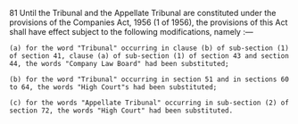 81
Until the Tribunal and the Appellate Tribunal are constituted under the provisions of the Companies Act, 1956 (1 of 1956), the provisions of this Act shall have effect subject to the following modifications, namely :—

    (a) for the word "Tribunal" occurring in clause (b) of sub-section (1) of section 41, clause (a) of sub-section (1) of section 43 and section 44, the words "Company Law Board" had been substituted;

    (b)	for the word "Tribunal" occurring in section 51 and in sections 60 to 64, the words "High Court"s had been substituted;

    (c)	for the words "Appellate Tribunal" occurring in sub-section (2) of section 72, the words "High Court" had been substituted.
